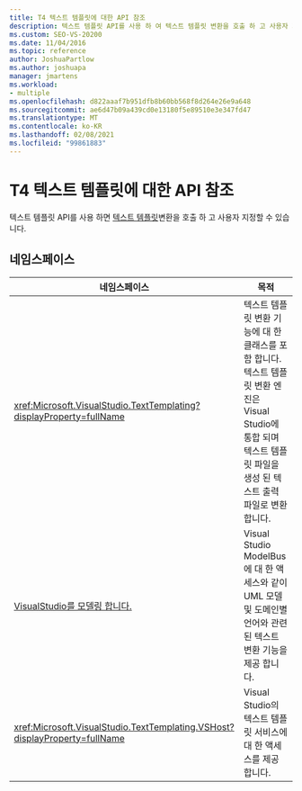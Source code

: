 ```yaml
---
title: T4 텍스트 템플릿에 대한 API 참조
description: 텍스트 템플릿 API를 사용 하 여 텍스트 템플릿 변환을 호출 하 고 사용자 지정 하는 방법을 알아봅니다.
ms.custom: SEO-VS-20200
ms.date: 11/04/2016
ms.topic: reference
author: JoshuaPartlow
ms.author: joshuapa
manager: jmartens
ms.workload:
- multiple
ms.openlocfilehash: d822aaaf7b951dfb8b60bb568f8d264e26e9a648
ms.sourcegitcommit: ae6d47b09a439cd0e13180f5e89510e3e347fd47
ms.translationtype: MT
ms.contentlocale: ko-KR
ms.lasthandoff: 02/08/2021
ms.locfileid: "99861883"
---
```

# <a name="api-reference-for-t4-text-templates"></a>T4 텍스트 템플릿에 대한 API 참조

텍스트 템플릿 API를 사용 하면 [텍스트 템플릿](../modeling/code-generation-and-t4-text-templates.md)변환을 호출 하 고 사용자 지정할 수 있습니다.

## <a name="namespaces"></a>네임스페이스

|네임스페이스|목적|
|-|-|
|<xref:Microsoft.VisualStudio.TextTemplating?displayProperty=fullName>|텍스트 템플릿 변환 기능에 대 한 클래스를 포함 합니다. 텍스트 템플릿 변환 엔진은 Visual Studio에 통합 되며 텍스트 템플릿 파일을 생성 된 텍스트 출력 파일로 변환 합니다.|
|[VisualStudio를 모델링 합니다.](/previous-versions/ee844312(v=vs.140))|Visual Studio ModelBus에 대 한 액세스와 같이 UML 모델 및 도메인별 언어와 관련 된 텍스트 변환 기능을 제공 합니다.|
|<xref:Microsoft.VisualStudio.TextTemplating.VSHost?displayProperty=fullName>|Visual Studio의 텍스트 템플릿 서비스에 대 한 액세스를 제공 합니다.|
